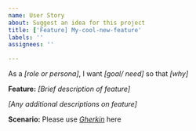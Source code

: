 ```yaml
---
name: User Story
about: Suggest an idea for this project
title: ['Feature] My-cool-new-feature'
labels: ''
assignees: ''

---
```


As a _[role or persona]_, I want _[goal/ need]_ so that _[why]_

**Feature:** _[Brief description of feature]_

_[Any additional descriptions on feature]_

**Scenario:** Please use _[Gherkin](https://cucumber.io/docs/gherkin/reference/)_ here
